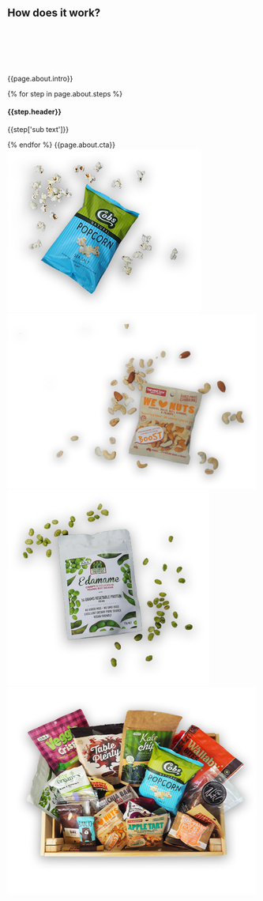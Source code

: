 <h2 id="about" class="handdrawn red-header left-header" style="top: 40px">How does it work?</h2>
<section class="wood-bg about" style="padding: 80px 0; z-index: 20;"> <!--HOW IT WORKS-->
  <div class="wave">
  </div>
  <div class="container">
    <div class="col-xs-12 col-sm-8 col-sm-offset-2 box-bg">
      <p class="intro">{{page.about.intro}}</p>
      {% for step in page.about.steps %}
      <h4>{{step.header}}</h4>
      <p>{{step['sub text']}}</p>
      {% endfor %}
      <a class="btn btn-green"><span>{{page.about.cta}}</span></a>
    </div>
  </div>
  <div class="wave wave-bottom offwhite-bg">
  </div>
  <img class="popcorn" src="assets/images/popcorn.png">
  <img class="nuts" src="assets/images/nuts.png">
    <img class="edamame" src="assets/images/edamame.png">
  <img class="overhead-box" src="assets/images/overhead-box.png">
</section>
